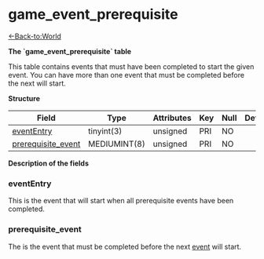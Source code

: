 # game\_event\_prerequisite

[<-Back-to:World](database-world.md)

**The \`game\_event\_prerequisite\` table**

This table contains events that must have been completed to start the given event. You can have more than one event that must be completed before the next will start.

**Structure**

| Field                   | Type         | Attributes | Key | Null | Default | Extra | Comment |
|-------------------------|--------------|------------|-----|------|---------|-------|---------|
| [eventEntry][1]         | tinyint(3)   | unsigned   | PRI | NO   |         |       |         |
| [prerequisite_event][2] | MEDIUMINT(8) | unsigned   | PRI | NO   |         |       |         |

[1]: #evententry
[2]: #prerequisite_event

**Description of the fields**

### eventEntry

This is the event that will start when all prerequisite events have been completed.

### prerequisite\_event

The is the event that must be completed before the next [event](#game_event_prerequisite-eventEntry) will start.
